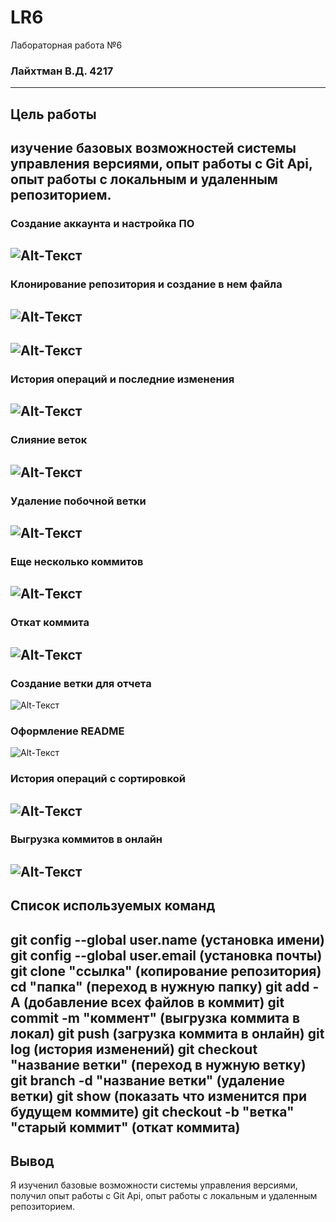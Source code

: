 # LR6
Лабораторная работа №6
### Лайхтман В.Д. 4217
---------
## Цель работы
изучение базовых возможностей системы управления версиями, опыт работы с Git Api, опыт работы с локальным и удаленным репозиторием.
---------
### Создание аккаунта и настройка ПО
![Alt-Текст](https://github.com/KartoxaFree/LR6/blob/branch_otchet/screenshots/s1.jpeg?raw=true "1-4")
---------
### Клонирование репозитория и создание в нем файла
![Alt-Текст](https://github.com/KartoxaFree/LR6/blob/otchet/screenshots/s2.jpg?raw=true "5")
---------
![Alt-Текст](https://github.com/KartoxaFree/LR6/blob/otchet/screenshots/s3.jpg?raw=true "6")
---------
### История операций и последние изменения
![Alt-Текст](https://github.com/KartoxaFree/LR6/blob/otchet/screenshots/s4.jpg?raw=true "7-8")
---------
### Слияние веток
![Alt-Текст](https://github.com/KartoxaFree/LR6/blob/otchet/screenshots/s5.jpg?raw=true "9")
---------
### Удаление побочной ветки
![Alt-Текст](https://github.com/KartoxaFree/LR6/blob/otchet/screenshots/s6.jpg?raw=true "10")
---------
### Еще несколько коммитов
![Alt-Текст](https://github.com/KartoxaFree/LR6/blob/otchet/screenshots/s7.jpg?raw=true "11")
---------
### Откат коммита
![Alt-Текст](https://github.com/KartoxaFree/LR6/blob/otchet/screenshots/s8jpg?raw=true "12")
-----------
### Создание ветки для отчета
![Alt-Текст](https://github.com/KartoxaFree/LR6/blob/otchet/screenshots/s9.jpg?raw=true "13")
### Оформление README
![Alt-Текст](https://github.com/KartoxaFree/LR6/blob/otchet/screenshots/s10.jpg?raw=true "14")
### История операций с сортировкой
![Alt-Текст](https://github.com/KartoxaFree/LR6/blob/otchet/screenshots/s11jpg?raw=true "15")
----------
### Выгрузка коммитов в онлайн
![Alt-Текст](https://github.com/KartoxaFree/LR6/blob/otchet/screenshots/s12.jpg?raw=true "16")
---------
## Список используемых команд
git config --global user.name (установка имени)
git config --global user.email (установка почты)
git clone "ссылка" (копирование репозитория)
cd "папка" (переход в нужную папку)
git add -A (добавление всех файлов в коммит)
git commit -m "коммент" (выгрузка коммита в локал)
git push (загрузка коммита в онлайн)
git log (история изменений)
git checkout "название ветки" (переход в нужную ветку)
git branch -d "название ветки" (удаление ветки)
git show (показать что изменится при будущем коммите)
git checkout -b "ветка" "старый коммит" (откат коммита)
--------
## Вывод

Я изученил базовые возможности системы управления версиями, получил опыт работы с Git Api, опыт работы с локальным и
удаленным репозиторием. 

